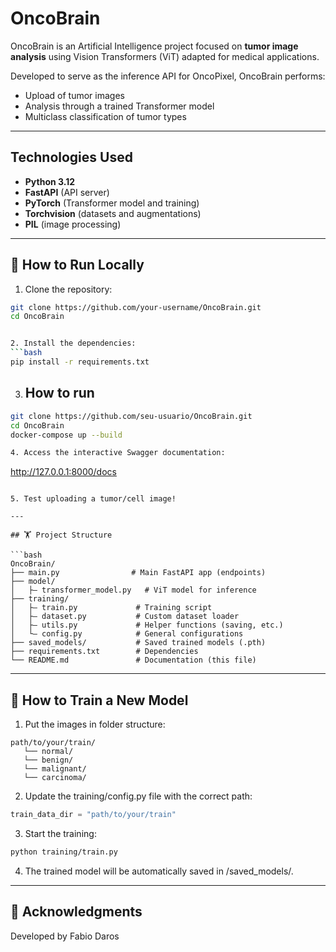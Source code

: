 # OncoBrain

OncoBrain is an Artificial Intelligence project focused on **tumor image analysis** using Vision Transformers (ViT) adapted for medical applications.

Developed to serve as the inference API for OncoPixel, OncoBrain performs:
- Upload of tumor images
- Analysis through a trained Transformer model
- Multiclass classification of tumor types

---

## Technologies Used
- **Python 3.12**
- **FastAPI** (API server)
- **PyTorch** (Transformer model and training)
- **Torchvision** (datasets and augmentations)
- **PIL** (image processing)

---

## 🚀 How to Run Locally

1. Clone the repository:
```bash
git clone https://github.com/your-username/OncoBrain.git
cd OncoBrain


2. Install the dependencies:
```bash
pip install -r requirements.txt
```

3. ## How to run
```bash
git clone https://github.com/seu-usuario/OncoBrain.git
cd OncoBrain
docker-compose up --build

4. Access the interactive Swagger documentation:
```
http://127.0.0.1:8000/docs
```

5. Test uploading a tumor/cell image!

---

## 🏋️️ Project Structure

```bash
OncoBrain/
├── main.py                # Main FastAPI app (endpoints)
├── model/
│   ├― transformer_model.py   # ViT model for inference
├── training/
│   ├― train.py             # Training script
│   ├― dataset.py           # Custom dataset loader
│   ├― utils.py             # Helper functions (saving, etc.)
│   └― config.py            # General configurations
├── saved_models/           # Saved trained models (.pth)
├── requirements.txt        # Dependencies
└── README.md               # Documentation (this file)
```

---

## 🔧 How to Train a New Model

1. Put the images in folder structure:
```
path/to/your/train/
   └── normal/
   └── benign/
   └── malignant/
   └── carcinoma/
```

2. Update the training/config.py file with the correct path:
```python
train_data_dir = "path/to/your/train"
```

3. Start the training:
```bash
python training/train.py
```

4. The trained model will be automatically saved in /saved_models/.

---

## 🙏 Acknowledgments
Developed by Fabio Daros
